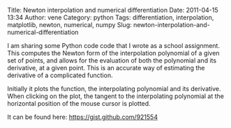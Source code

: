 Title: Newton interpolation and numerical differentiation
Date: 2011-04-15 13:34
Author: vene
Category: python
Tags: differentiation, interpolation, matplotlib, newton, numerical, numpy
Slug: newton-interpolation-and-numerical-differentiation

I am sharing some Python code code that I wrote as a school assignment.
This computes the Newton form of the interpolation polynomial of a given
set of points, and allows for the evaluation of both the polynomial and
its derivative, at a given point. This is an accurate way of estimating
the derivative of a complicated function.

Initially it plots the function, the interpolating polynomial and its
derivative. When clicking on the plot, the tangent to the interpolating
polynomial at the horizontal position of the mouse cursor is plotted.

It can be found here: <https://gist.github.com/921554>
